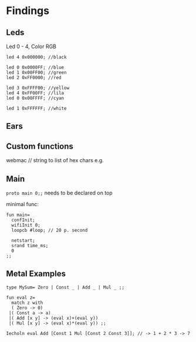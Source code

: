 # Findings


## Leds
Led 0 - 4, Color RGB

    led 4 0x000000; //black

    led 0 0x0000FF; //blue
    led 1 0x00FF00; //green
    led 2 0xFF0000; //red

    led 3 0xFFFF00; //yellow
    led 4 0xFF00FF; //lila
    led 0 0x00FFFF; //cyan

    led 1 0xFFFFFF; //white


## Ears

## Custom functions

  webmac // string to list of hex chars e.g.

## Main

`proto main 0;;` needs to be declared on top

minimal func:

    fun main=
      confInit;
      wifiInit 0;
      loopcb #loop; // 20 p. second

      netstart;
      srand time_ms;
      0
    ;;


## Metal Examples
    type MySum= Zero | Const _ | Add _ | Mul _ ;;

    fun eval z=
      match z with
      ( Zero -> 0)
     |( Const a -> a)
     |( Add [x y] -> (eval x)+(eval y))
     |( Mul [x y] -> (eval x)*(eval y)) ;;

    Iecholn eval Add [Const 1 Mul [Const 2 Const 3]]; // -> 1 + 2 * 3 -> 7